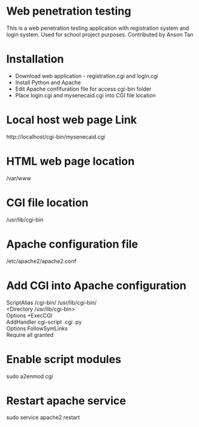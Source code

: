 # Web penetration testing
This is a web penetration testing application with registration system and login system. Used for school project purposes. 
Contributed by Anson Tan

# Installation
- Download web application - registration.cgi and login.cgi
- Install Python and Apache
- Edit Apache confifuration file for access cgi-bin folder
- Place login.cgi and mysenecaid.cgi into CGI file location

# Local host web page Link
http://localhost/cgi-bin/mysenecaid.cgi

# HTML web page location
/var/www

# CGI file location
/usr/lib/cgi-bin

# Apache configuration file
/etc/apache2/apache2.conf

# Add CGI into Apache configuration
ScriptAlias /cgi-bin/ /usr/lib/cgi-bin/  
<Directory /usr/lib/cgi-bin>  
Options +ExecCGI  
AddHandler cgi-script .cgi .py  
Options FollowSymLinks  
Require all granted  
</Directory>  

# Enable script modules
sudo a2enmod cgi

# Restart apache service
sudo service apache2 restart
